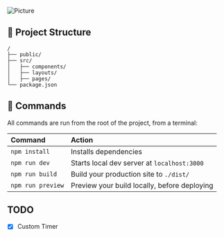 ![Picture](https://preview.redd.it/f24b9k2rluoa1.png?width=2679&format=png&auto=webp&v=enabled&s=cd3738c4758b45698fe70cf4bd03a3e9a0946557)

## 🚀 Project Structure

```
/
├── public/
├── src/
│   ├── components/
│   ├── layouts/
│   ├── pages/
└── package.json
```

## 🧞 Commands

All commands are run from the root of the project, from a terminal:

| Command           | Action                                       |
| :---------------- | :------------------------------------------- |
| `npm install`     | Installs dependencies                        |
| `npm run dev`     | Starts local dev server at `localhost:3000`  |
| `npm run build`   | Build your production site to `./dist/`      |
| `npm run preview` | Preview your build locally, before deploying |

## TODO
- [x] Custom Timer
